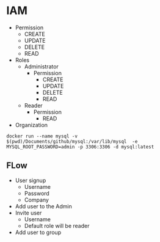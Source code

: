 # IAM

* Permission
  * CREATE
  * UPDATE
  * DELETE
  * READ
* Roles
  * Administrator
    * Permission
      * CREATE
      * UPDATE
      * DELETE
      * READ
  * Reader
    * Permission
      * READ
* Organization

```
docker run --name mysql -v $(pwd)/Documents/github/mysql:/var/lib/mysql  -e MYSQL_ROOT_PASSWORD=admin -p 3306:3306 -d mysql:latest
```

## FLow

* User signup
  * Username
  * Password
  * Company
* Add user to the Admin
* Invite user
  * Username
  * Default role will be reader
* Add user to group
